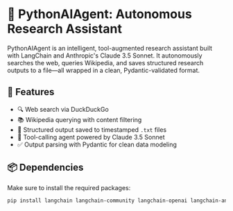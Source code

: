 # 🧠 PythonAIAgent: Autonomous Research Assistant

PythonAIAgent is an intelligent, tool-augmented research assistant built with LangChain and Anthropic's Claude 3.5 Sonnet. It autonomously searches the web, queries Wikipedia, and saves structured research outputs to a file—all wrapped in a clean, Pydantic-validated format.

## 🚀 Features

- 🔍 Web search via DuckDuckGo
- 📚 Wikipedia querying with content filtering
- 📝 Structured output saved to timestamped `.txt` files
- 🧠 Tool-calling agent powered by Claude 3.5 Sonnet
- ✅ Output parsing with Pydantic for clean data modeling

## 📦 Dependencies

Make sure to install the required packages:

```bash
pip install langchain langchain-community langchain-openai langchain-anthropic python-dotenv pydantic

